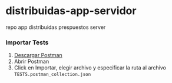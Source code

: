 # distribuidas-app-servidor
repo app distribuidas prespuestos server


### Importar Tests
1. [Descargar Postman](https://www.postman.com/)
2. Abrir Postman
3. Click en Importar, elegir archivo y especificar la ruta al archivo `TESTS.postman_collection.json`